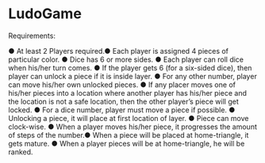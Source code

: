 LudoGame
========

Requirements:

● At least 2 Players required.● Each player is assigned 4 pieces of particular color.
● Dice has 6 or more sides.
● Each player can roll dice when his/her turn comes.
● If the player gets 6 (for a six-sided dice), then player can unlock a piece if it is inside layer.
● For any other number, player can move his/her own unlocked pieces.
● If any placer moves one of his/her pieces into a location where another player has his/her piece and the location is not a safe location, then the other player’s piece will get locked.
● For a dice number, player must move a piece if possible.
● Unlocking a piece, it will place at first location of layer.
● Piece can move clock-wise.
● When a player moves his/her piece, it progresses the amount of steps of the number.● When a piece will be placed at home-triangle, it gets mature.
● When a player pieces will be at home-triangle, he will be ranked.
